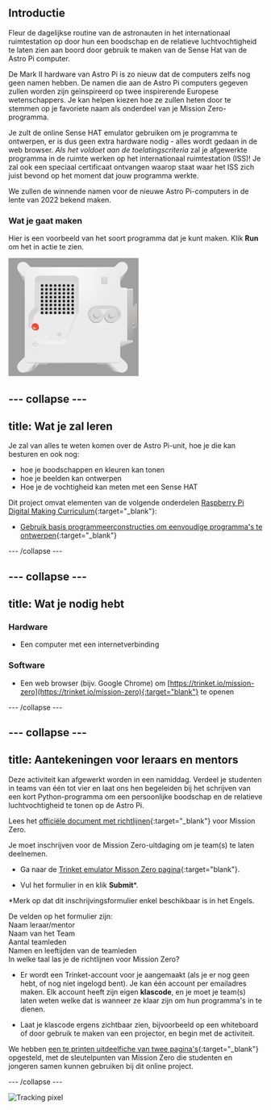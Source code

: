 ## Introductie

Fleur de dagelijkse routine van de astronauten in het internationaal ruimtestation op door hun een boodschap en de relatieve luchtvochtigheid te laten zien aan boord door gebruik te maken van de Sense Hat van de Astro Pi computer.

De Mark II hardware van Astro Pi is zo nieuw dat de computers zelfs nog geen namen hebben. De namen die aan de Astro Pi computers gegeven zullen worden zijn geïnspireerd op twee inspirerende Europese wetenschappers. Je kan helpen kiezen hoe ze zullen heten door te stemmen op je favoriete naam als onderdeel van je Mission Zero-programma.

Je zult de online Sense HAT emulator gebruiken om je programma te ontwerpen, er is dus geen extra hardware nodig - alles wordt gedaan in de web browser. *Als het voldoet aan de toelatingscriteria* zal je afgewerkte programma in de ruimte werken op het internationaal ruimtestation (ISS)! Je zal ook een speciaal certificaat ontvangen waarop staat waar het ISS zich juist bevond op het moment dat jouw programma werkte.

We zullen de winnende namen voor de nieuwe Astro Pi-computers in de lente van 2022 bekend maken.

### Wat je gaat maken

Hier is een voorbeeld van het soort programma dat je kunt maken. Klik **Run** om het in actie te zien.

![De Trinket Sense HAT emulator die een proefprogramma laat werken dat de vochtigheidswaarde over de LED-matrix laat scrollen en daarna een beeld van een vis toont](images/M0_4.gif)

--- collapse ---
---
title: Wat je zal leren
---

Je zal van alles te weten komen over de Astro Pi-unit, hoe je die kan besturen en ook nog:
+ hoe je boodschappen en kleuren kan tonen
+ hoe je beelden kan ontwerpen
+ Hoe je de vochtigheid kan meten met een Sense HAT

Dit project omvat elementen van de volgende onderdelen [Raspberry Pi Digital Making Curriculum](http://rpf.io/curriculum){:target="_blank"}:

+ [Gebruik basis programmeerconstructies om eenvoudige programma's te ontwerpen](https://curriculum.raspberrypi.org/programming/creator/){:target="_blank"}

--- /collapse ---

--- collapse ---
---
title: Wat je nodig hebt
---

### Hardware

+ Een computer met een internetverbinding

### Software

+ Een web browser (bijv. Google Chrome) om [https://trinket.io/mission-zero](https://trinket.io/mission-zero){:target="blank"} te openen

--- /collapse ---

--- collapse ---
---
title: Aantekeningen voor leraars en mentors
---

Deze activiteit kan afgewerkt worden in een namiddag. Verdeel je studenten in teams van één tot vier en laat ons hen begeleiden bij het schrijven van een kort Python-programma om een persoonlijke boodschap en de relatieve luchtvochtigheid te tonen op de Astro Pi.

Lees het [officiële document met richtlijnen](https://astro-pi.org/wp-content/uploads/2018/09/Astro_Pi_Mission_Zero_Guidelines_2018_19_V12_pages.pdf){:target="_blank"} voor Mission Zero.

Je moet inschrijven voor de Mission Zero-uitdaging om je team(s) te laten deelnemen.

+ Ga naar de [Trinket emulator Misson Zero pagina](https://trinket.io/mission-zero){:target="blank"}.

+ Vul het formulier in en klik **Submit**\*.

\*Merk op dat dit inschrijvingsformulier enkel beschikbaar is in het Engels.

De velden op het formulier zijn:  
Naam leraar/mentor   
Naam van het Team  
Aantal teamleden  
Namen en leeftijden van de teamleden  
In welke taal las je de richtlijnen voor Mission Zero?

+ Er wordt een Trinket-account voor je aangemaakt (als je er nog geen hebt, of nog niet ingelogd bent). Je kan één account per emailadres maken. Elk account heeft zijn eigen **klascode**, en je moet je team(s) laten weten welke dat is wanneer ze klaar zijn om hun programma's in te dienen.

+ Laat je klascode ergens zichtbaar zien, bijvoorbeeld op een whiteboard of door gebruik te maken van een projector, en begin met de activiteit.

 We hebben [een te printen uitdeelfiche van twee pagina's](https://astro-pi.org/astro_pi_mission_zero_project_print_out_v10_print/){:target="_blank"} opgesteld, met de sleutelpunten van Mission Zero die studenten en jongeren samen kunnen gebruiken bij dit online project.

--- /collapse ---

![Tracking pixel](https://code.org/api/hour/begin_raspberrypi_astropi.png)
